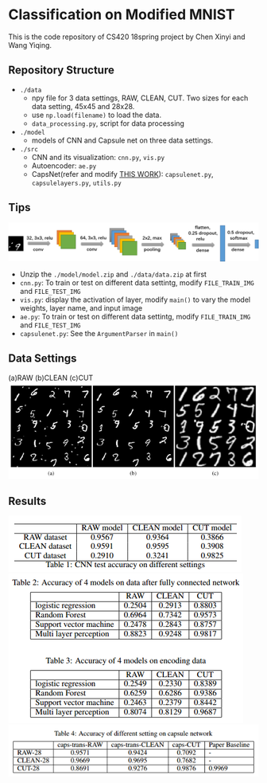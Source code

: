 # Classification on Modified MNIST     

This is the code repository of CS420 18spring project by Chen Xinyi and Wang Yiqing.    

## Repository Structure     
- `./data`    
	- npy file for 3 data settings, RAW, CLEAN, CUT. Two sizes for each data setting, 45x45 and 28x28.     
	- use `np.load(filename)` to load the data.   
	- `data_processing.py`, script for data processing    
- `./model`    
	- models of CNN and Capsule net on three data settings.    
- `./src`    
	- CNN and its visualization: `cnn.py`, `vis.py`      
	- Autoencoder: `ae.py`     
	- CapsNet(refer and modify [THIS WORK](https://github.com/XifengGuo/CapsNet-Keras)): `capsulenet.py`, `capsulelayers.py`, `utils.py`     

## Tips     
![](./result/cnn_model.png)    
- Unzip the `./model/model.zip` and `./data/data.zip` at first   
- `cnn.py`: To train or test on different data settintg, modify `FILE_TRAIN_IMG` and `FILE_TEST_IMG`     
- `vis.py`: display the activation of layer, modify `main()` to vary the model weights, layer name, and input image    
- `ae.py`:  To train or test on different data settintg, modify `FILE_TRAIN_IMG` and `FILE_TEST_IMG`     
- `capsulenet.py`: See the `ArgumentParser` in `main()`    


## Data Settings     
(a)RAW (b)CLEAN (c)CUT     
![](./result/threedata.png)    


## Results    
![](./result/cnn.png)     
![](./result/ae.png)    
![](./result/caps.png)    
